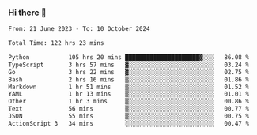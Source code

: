 ### Hi there 👋

<!--
**swd125/swd125** is a ✨ _special_ ✨ repository because its `README.md` (this file) appears on your GitHub profile.

Here are some ideas to get you started:

- 🔭 I’m currently working on ...
- 🌱 I’m currently learning ...
- 👯 I’m looking to collaborate on ...
- 🤔 I’m looking for help with ...
- 💬 Ask me about ...
- 📫 How to reach me: ...
- 😄 Pronouns: ...
- ⚡ Fun fact: ...
-->

<!--START_SECTION:waka-->

```txt
From: 21 June 2023 - To: 10 October 2024

Total Time: 122 hrs 23 mins

Python           105 hrs 20 mins █████████████████████▓░░░   86.08 %
TypeScript       3 hrs 57 mins   ▓░░░░░░░░░░░░░░░░░░░░░░░░   03.24 %
Go               3 hrs 22 mins   ▓░░░░░░░░░░░░░░░░░░░░░░░░   02.75 %
Bash             2 hrs 16 mins   ▒░░░░░░░░░░░░░░░░░░░░░░░░   01.86 %
Markdown         1 hr 51 mins    ▒░░░░░░░░░░░░░░░░░░░░░░░░   01.52 %
YAML             1 hr 13 mins    ▒░░░░░░░░░░░░░░░░░░░░░░░░   01.01 %
Other            1 hr 3 mins     ▒░░░░░░░░░░░░░░░░░░░░░░░░   00.86 %
Text             56 mins         ▒░░░░░░░░░░░░░░░░░░░░░░░░   00.77 %
JSON             55 mins         ▒░░░░░░░░░░░░░░░░░░░░░░░░   00.75 %
ActionScript 3   34 mins         ░░░░░░░░░░░░░░░░░░░░░░░░░   00.47 %
```

<!--END_SECTION:waka-->
